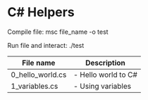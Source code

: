# C# Helpers

Compile file:
msc file_name -o test

Run file and interact:
./test

| File name        		| Description 												   |
| --------------------- |------------------------------------------------------------- |
| 0_hello_world.cs 			| - Hello world to C# |
| 1_variables.cs			| - Using variables |